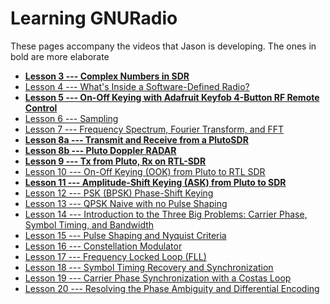 # Learning GNURadio 

These pages accompany the videos that Jason is developing. The ones in bold are more elaborate

- **[Lesson 3 --- Complex Numbers in SDR](lesson03.md)**
- [Lesson 4 --- What's Inside a Software-Defined Radio?](lesson04.md)
- **[Lesson 5 --- On-Off Keying with Adafruit Keyfob 4-Button RF Remote Control](lesson05.md)**
- [Lesson 6 --- Sampling](lesson06.md)
- [Lesson 7 --- Frequency Spectrum, Fourier Transform, and FFT](lesson07.md)
- **[Lesson 8a --- Transmit and Receive from a PlutoSDR](lesson08.md)**
- **[Lesson 8b --- Pluto Doppler RADAR](lesson09.md)**
- **[Lesson 9 --- Tx from Pluto, Rx on RTL-SDR](lesson10.md)**
- [Lesson 10 --- On-Off Keying (OOK) from Pluto to RTL SDR](lesson10.md)
- **[Lesson 11 --- Amplitude-Shift Keying (ASK) from Pluto to SDR](lesson11.md)**
- [Lesson 12 --- PSK (BPSK) Phase-Shift Keying](lesson12.md)
- [Lesson 13 --- QPSK Naive with no Pulse Shaping](lesson13.md)
- [Lesson 14 --- Introduction to the Three Big Problems: Carrier Phase, Symbol Timing, and Bandwidth](lesson14.md)
- [Lesson 15 --- Pulse Shaping and Nyquist Criteria](lesson15.md)
- [Lesson 16 --- Constellation Modulator](lesson16.md)
- [Lesson 17 --- Frequency Locked Loop (FLL)](lesson17.md)
- [Lesson 18 --- Symbol Timing Recovery and Synchronization](lesson18.md)
- [Lesson 19 --- Carrier Phase Synchronization with a Costas Loop](lesson19.md)
- [Lesson 20 --- Resolving the Phase Ambiguity and Differential Encoding](lesson20.md)



